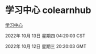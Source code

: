 # 学习中心 colearnhub
[学习中心](http://27.19.33.125:56308/colearnhub/)

2022年 10月 13日 星期四 04:20:03 CST

2022年 10月 12日 星期三 20:20:03 GMT
